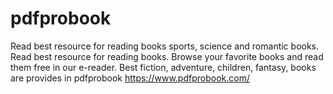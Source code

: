 # pdfprobook
Read best resource for reading books sports, science and romantic books. Read best resource for reading books. Browse your favorite books and read them free in our e-reader. 
Best fiction, adventure, children, fantasy, books are provides in pdfprobook
https://www.pdfprobook.com/

